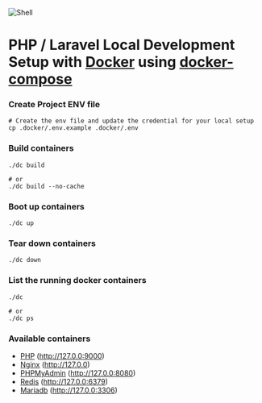 ![Shell](https://repository-images.githubusercontent.com/387858339/d68e6290-21d3-4a72-8276-20592a29f7fb)

# PHP / Laravel Local Development Setup with [Docker](https://www.docker.com/) using [docker-compose](https://docs.docker.com/compose/)

### Create Project ENV file
```shell
# Create the env file and update the credential for your local setup
cp .docker/.env.example .docker/.env
```

### Build containers
```shell
./dc build

# or 
./dc build --no-cache
```

### Boot up containers
```shell
./dc up
```

### Tear down containers
```shell
./dc down
```

### List the running docker containers
```shell
./dc

# or
./dc ps
```

### Available containers
- [PHP](http://127.0.0:9000) (http://127.0.0:9000)
- [Nginx](http://127.0.0) (http://127.0.0)
- [PHPMyAdmin](http://127.0.0:8080) (http://127.0.0:8080)
- [Redis](http://127.0.0:6379) (http://127.0.0:6379)
- [Mariadb](http://127.0.0:3306) (http://127.0.0:3306)

